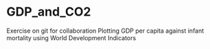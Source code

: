 # GDP_and_CO2
Exercise on git for collaboration
Plotting GDP per capita against infant mortality using World Development Indicators 
